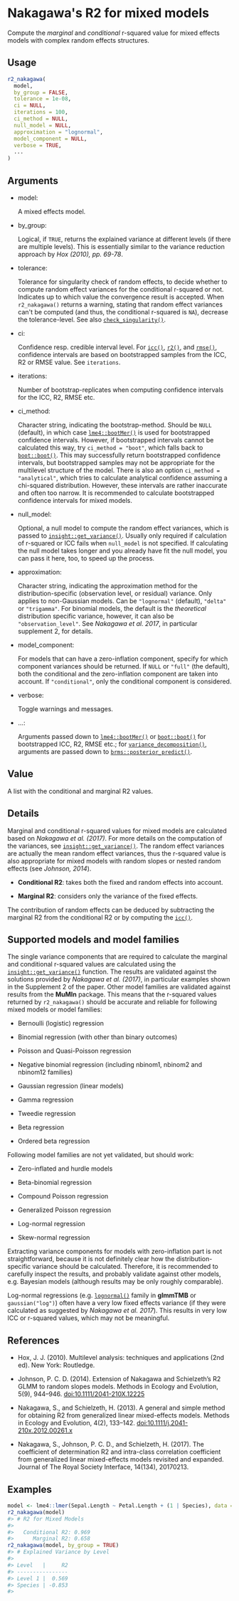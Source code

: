 # Nakagawa's R2 for mixed models

Compute the *marginal* and *conditional* r-squared value for mixed
effects models with complex random effects structures.

## Usage

``` r
r2_nakagawa(
  model,
  by_group = FALSE,
  tolerance = 1e-08,
  ci = NULL,
  iterations = 100,
  ci_method = NULL,
  null_model = NULL,
  approximation = "lognormal",
  model_component = NULL,
  verbose = TRUE,
  ...
)
```

## Arguments

- model:

  A mixed effects model.

- by_group:

  Logical, if `TRUE`, returns the explained variance at different levels
  (if there are multiple levels). This is essentially similar to the
  variance reduction approach by *Hox (2010), pp. 69-78*.

- tolerance:

  Tolerance for singularity check of random effects, to decide whether
  to compute random effect variances for the conditional r-squared or
  not. Indicates up to which value the convergence result is accepted.
  When `r2_nakagawa()` returns a warning, stating that random effect
  variances can't be computed (and thus, the conditional r-squared is
  `NA`), decrease the tolerance-level. See also
  [`check_singularity()`](https://easystats.github.io/performance/reference/check_singularity.md).

- ci:

  Confidence resp. credible interval level. For
  [`icc()`](https://easystats.github.io/performance/reference/icc.md),
  [`r2()`](https://easystats.github.io/performance/reference/r2.md), and
  [`rmse()`](https://easystats.github.io/performance/reference/performance_rmse.md),
  confidence intervals are based on bootstrapped samples from the ICC,
  R2 or RMSE value. See `iterations`.

- iterations:

  Number of bootstrap-replicates when computing confidence intervals for
  the ICC, R2, RMSE etc.

- ci_method:

  Character string, indicating the bootstrap-method. Should be `NULL`
  (default), in which case
  [`lme4::bootMer()`](https://rdrr.io/pkg/lme4/man/bootMer.html) is used
  for bootstrapped confidence intervals. However, if bootstrapped
  intervals cannot be calculated this way, try `ci_method = "boot"`,
  which falls back to
  [`boot::boot()`](https://rdrr.io/pkg/boot/man/boot.html). This may
  successfully return bootstrapped confidence intervals, but
  bootstrapped samples may not be appropriate for the multilevel
  structure of the model. There is also an option
  `ci_method = "analytical"`, which tries to calculate analytical
  confidence assuming a chi-squared distribution. However, these
  intervals are rather inaccurate and often too narrow. It is
  recommended to calculate bootstrapped confidence intervals for mixed
  models.

- null_model:

  Optional, a null model to compute the random effect variances, which
  is passed to
  [`insight::get_variance()`](https://easystats.github.io/insight/reference/get_variance.html).
  Usually only required if calculation of r-squared or ICC fails when
  `null_model` is not specified. If calculating the null model takes
  longer and you already have fit the null model, you can pass it here,
  too, to speed up the process.

- approximation:

  Character string, indicating the approximation method for the
  distribution-specific (observation level, or residual) variance. Only
  applies to non-Gaussian models. Can be `"lognormal"` (default),
  `"delta"` or `"trigamma"`. For binomial models, the default is the
  *theoretical* distribution specific variance, however, it can also be
  `"observation_level"`. See *Nakagawa et al. 2017*, in particular
  supplement 2, for details.

- model_component:

  For models that can have a zero-inflation component, specify for which
  component variances should be returned. If `NULL` or `"full"` (the
  default), both the conditional and the zero-inflation component are
  taken into account. If `"conditional"`, only the conditional component
  is considered.

- verbose:

  Toggle warnings and messages.

- ...:

  Arguments passed down to
  [`lme4::bootMer()`](https://rdrr.io/pkg/lme4/man/bootMer.html) or
  [`boot::boot()`](https://rdrr.io/pkg/boot/man/boot.html) for
  bootstrapped ICC, R2, RMSE etc.; for
  [`variance_decomposition()`](https://easystats.github.io/performance/reference/icc.md),
  arguments are passed down to
  [`brms::posterior_predict()`](https://mc-stan.org/rstantools/reference/posterior_predict.html).

## Value

A list with the conditional and marginal R2 values.

## Details

Marginal and conditional r-squared values for mixed models are
calculated based on *Nakagawa et al. (2017)*. For more details on the
computation of the variances, see
[`insight::get_variance()`](https://easystats.github.io/insight/reference/get_variance.html).
The random effect variances are actually the mean random effect
variances, thus the r-squared value is also appropriate for mixed models
with random slopes or nested random effects (see *Johnson, 2014*).

- **Conditional R2**: takes both the fixed and random effects into
  account.

- **Marginal R2**: considers only the variance of the fixed effects.

The contribution of random effects can be deduced by subtracting the
marginal R2 from the conditional R2 or by computing the
[`icc()`](https://easystats.github.io/performance/reference/icc.md).

## Supported models and model families

The single variance components that are required to calculate the
marginal and conditional r-squared values are calculated using the
[`insight::get_variance()`](https://easystats.github.io/insight/reference/get_variance.html)
function. The results are validated against the solutions provided by
*Nakagawa et al. (2017)*, in particular examples shown in the Supplement
2 of the paper. Other model families are validated against results from
the **MuMIn** package. This means that the r-squared values returned by
`r2_nakagawa()` should be accurate and reliable for following mixed
models or model families:

- Bernoulli (logistic) regression

- Binomial regression (with other than binary outcomes)

- Poisson and Quasi-Poisson regression

- Negative binomial regression (including nbinom1, nbinom2 and nbinom12
  families)

- Gaussian regression (linear models)

- Gamma regression

- Tweedie regression

- Beta regression

- Ordered beta regression

Following model families are not yet validated, but should work:

- Zero-inflated and hurdle models

- Beta-binomial regression

- Compound Poisson regression

- Generalized Poisson regression

- Log-normal regression

- Skew-normal regression

Extracting variance components for models with zero-inflation part is
not straightforward, because it is not definitely clear how the
distribution-specific variance should be calculated. Therefore, it is
recommended to carefully inspect the results, and probably validate
against other models, e.g. Bayesian models (although results may be only
roughly comparable).

Log-normal regressions (e.g.
[`lognormal()`](https://rdrr.io/pkg/glmmTMB/man/nbinom2.html) family in
**glmmTMB** or `gaussian("log")`) often have a very low fixed effects
variance (if they were calculated as suggested by *Nakagawa et al.
2017*). This results in very low ICC or r-squared values, which may not
be meaningful.

## References

- Hox, J. J. (2010). Multilevel analysis: techniques and applications
  (2nd ed). New York: Routledge.

- Johnson, P. C. D. (2014). Extension of Nakagawa and Schielzeth’s R2
  GLMM to random slopes models. Methods in Ecology and Evolution, 5(9),
  944–946.
  [doi:10.1111/2041-210X.12225](https://doi.org/10.1111/2041-210X.12225)

- Nakagawa, S., and Schielzeth, H. (2013). A general and simple method
  for obtaining R2 from generalized linear mixed-effects models. Methods
  in Ecology and Evolution, 4(2), 133–142.
  [doi:10.1111/j.2041-210x.2012.00261.x](https://doi.org/10.1111/j.2041-210x.2012.00261.x)

- Nakagawa, S., Johnson, P. C. D., and Schielzeth, H. (2017). The
  coefficient of determination R2 and intra-class correlation
  coefficient from generalized linear mixed-effects models revisited and
  expanded. Journal of The Royal Society Interface, 14(134), 20170213.

## Examples

``` r
model <- lme4::lmer(Sepal.Length ~ Petal.Length + (1 | Species), data = iris)
r2_nakagawa(model)
#> # R2 for Mixed Models
#> 
#>   Conditional R2: 0.969
#>      Marginal R2: 0.658
r2_nakagawa(model, by_group = TRUE)
#> # Explained Variance by Level
#> 
#> Level   |     R2
#> ----------------
#> Level 1 |  0.569
#> Species | -0.853
#> 
```
